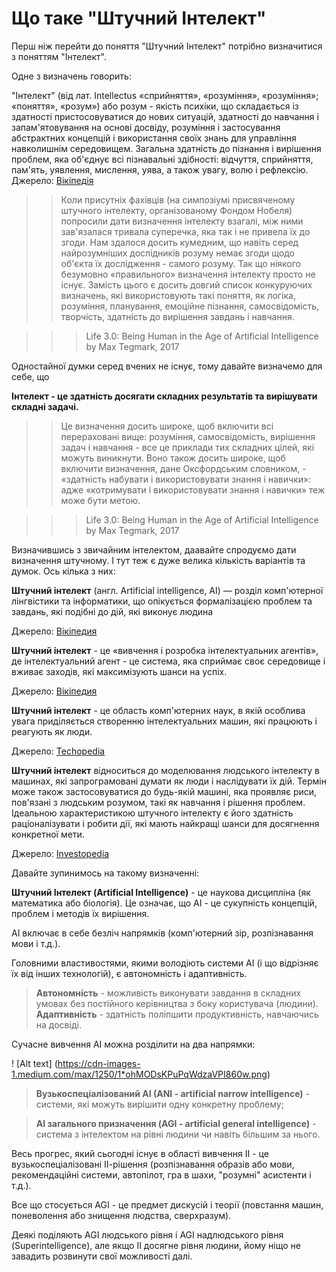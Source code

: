 # Що таке "Штучний Інтелект"

Перш ніж перейти до поняття "Штучний Інтелект" потрібно визначитися з поняттям "Інтелект".

Одне з визначень говорить: 

"Інтелект" (від лат. Intellectus «сприйняття», «розуміння», «розуміння»; «поняття», «розум») або розум - якість психіки, що складається із здатності пристосовуватися до нових ситуацій, здатності до навчання і запам'ятовування на основі досвіду, розуміння і застосування абстрактних концепцій і використання своїх знань для управління навколишнім середовищем. Загальна здатність до пізнання і вирішення проблем, яка об'єднує всі пізнавальні здібності: відчуття, сприйняття, пам'ять, уявлення, мислення, уява, а також увагу, волю і рефлексію.
Джерело: [Вікіпедія](https://uk.wikipedia.org/wiki/%D0%86%D0%BD%D1%82%D0%B5%D0%BB%D0%B5%D0%BA%D1%82)

>>Коли присутніх фахівців (на симпозіумі присвяченому штучного інтелекту, організованому Фондом Нобеля) попросили дати визначення інтелекту взагалі, між ними зав'язалася тривала суперечка, яка так і не привела їх до згоди. Нам здалося досить кумедним, що навіть серед найрозумніших дослідників розуму немає згоди щодо об'єкта їх дослідження - самого розуму. Так що ніякого безумовно «правильного» визначення інтелекту просто не існує. Замість цього є досить довгий список конкуруючих визначень, які використовують такі поняття, як логіка, розуміння, планування, емоційне пізнання, самосвідомість, творчість, здатність до вирішення завдань і навчання.

>>>Life 3.0: Being Human in the Age of Artificial Intelligence by Max Tegmark, 2017

Одностайної думки серед вчених не існує, тому давайте визначемо для себе, що 

**Інтелект - це здатність досягати складних результатів та вирішувати складні задачі.**

>>Це визначення досить широке, щоб включити всі перераховані вище: розуміння, самосвідомість, вирішення задач і навчання - все це приклади тих складних цілей, які можуть виникнути. Воно також досить широке, щоб включити визначення, дане Оксфордським словником, - «здатність набувати і використовувати знання і навички»: адже «котримувати і використовувати знання і навички» теж може бути метою.

>>>Life 3.0: Being Human in the Age of Artificial Intelligence by Max Tegmark, 2017

Визначившись з звичайним інтелектом, даавайте спродуємо дати визначення штучному. І тут теж є дуже велика кількість варіантів та думок. Ось кілька з них:

**Штучний інтелект** (англ. Artificial intelligence, AI) — розділ комп'ютерної лінгвістики та інформатики, що опікується формалізацією проблем та завдань, які подібні до дій, які виконує людина

Джерело: [Вікіпедия](https://uk.wikipedia.org/wiki/%D0%A8%D1%82%D1%83%D1%87%D0%BD%D0%B8%D0%B9_%D1%96%D0%BD%D1%82%D0%B5%D0%BB%D0%B5%D0%BA%D1%82)

**Штучний інтелект** - це «вивчення і розробка інтелектуальних агентів», де інтелектуальний агент - це система, яка сприймає своє середовище і вживає заходів, які максимізують шанси на успіх.

Джерело: [Вікіпедия](https://en.wikipedia.org/wiki/Artificial_intelligence)

**Штучний інтелект** - це область комп'ютерних наук, в якій особлива увага приділяється створенню інтелектуальних машин, які працюють і реагують як люди. 

Джерело: [Techopedia](https://www.techopedia.com/definition/190/artificial-intelligence-ai)

**Штучний інтелект** відноситься до моделювання людського інтелекту в машинах, які запрограмовані думати як люди і наслідувати їх дій. Термін може також застосовуватися до будь-якій машині, яка проявляє риси, пов'язані з людським розумом, такі як навчання і рішення проблем.
Ідеальною характеристикою штучного інтелекту є його здатність раціоналізувати і робити дії, які мають найкращі шанси для досягнення конкретної мети.

Джерело: [Investopedia](https://www.investopedia.com/terms/a/artificial-intelligence-ai.asp)

Давайте зупинимось на такому визначенні:

**Штучний Інтелект (Artificial Intelligence)** - це наукова дисципліна (як математика або біологія). Це означає, що AI - це сукупність концепцій, проблем і методів їх вирішення.

AI включає в себе безліч напрямків (комп'ютерний зір, розпізнавання мови і т.д.).

Головними властивостями, якими володіють системи AI (і що відрізняє їх від інших технологій), є автономність і адаптивність.

> **Автономність** - можливість виконувати завдання в складних умовах без постійного керівництва з боку користувача (людини).
> **Адаптивність** - здатність поліпшити продуктивність, навчаючись на досвіді.

Сучасне вивчення AI можна розділити на два напрямки:

! [Alt text] (https://cdn-images-1.medium.com/max/1250/1*ohMODsKPuPqWdzaVPI860w.png)

> **Вузькоспеціалізований AI (ANI - artificial narrow intelligence)** - системи, які можуть вирішити одну конкретну проблему;

> **AI загального призначення (AGI - artificial general intelligence)** - система з інтелектом на рівні людини чи навіть більшим за нього.

Весь прогрес, який сьогодні існує в області вивчення ІІ - це вузькоспеціалізовані ІІ-рішення (розпізнавання образів або мови, рекомендаційні системи, автопілот, гра в шахи, "розумні" асистенти і т.д.).

Все що стосується AGI - це предмет дискусій і теорії (повстання машин, поневолення або знищення людства, сверхразум).

Деякі поділяють AGI людського рівня і AGI надлюдського рівня (Superintelligence), але якщо ІІ досягне рівня людини, йому ніщо не завадить розвинути свої можливості далі.
